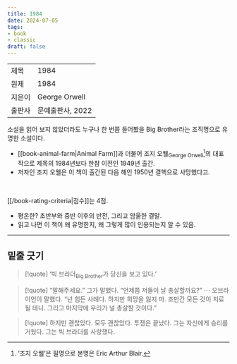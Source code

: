 ```yaml
---
title: 1984
date: 2024-07-05
tags:
- book
- classic
draft: false
---
```


| | |
| --- | --- |
| 제목 | 1984 |
| 원제 | 1984 |
| 지은이 | George Orwell |
| 출판사 | 문예출판사, 2022 |

소설을 읽어 보지 않았더라도 누구나 한 번쯤 들어봤을 Big Brother라는 조직명으로 유명한 소설이다.
- [[book-animal-farm|Animal Farm]]과 더불어 조지 오웰<sub>George Orwell</sub>[^1]의 대표작으로 제목의 1984년보다 한참 이전인 1949년 출간. 
- 저자인 조지 오웰은 이 책이 출간된 다음 해인 1950년 결핵으로 사망했다고.

<BR />

[[/book-rating-criteria|점수]]는 4점.
- 평온한? 초반부와 중반 이후의 반전, 그리고 암울한 결말.
- 읽고 나면 이 책이 왜 유명한지, 왜 그렇게 많이 인용되는지 알 수 있음.

[^1]: ‘조지 오웰’은 필명으로 본명은 Eric Arthur Blair.


---
## 밑줄 긋기
> [!quote] ‘빅 브라더<sub>Big Brother</sub>가 당신을 보고 있다.’

> [!quote] “말해주세요.” 그가 말했다. “언제쯤 저들이 날 총살할까요?” $\cdots$ 오브라이언이 말했다. “넌 힘든 사례다. 하지만 희망을 잃지 마. 조만간 모든 것이 치료될 테니. 그리고 마지막에 우리가 널 총살할 것이다.”

> [!quote] 하지만 괜찮았다. 모두 괜찮았다. 투쟁은 끝났다. 그는 자신에게 승리를 거뒀다. 그는 빅 브라더를 사랑했다.